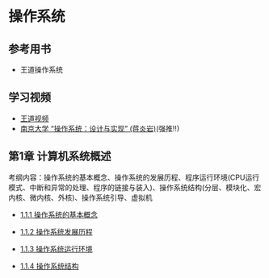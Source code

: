 # 操作系统

## 参考用书

-   王道操作系统

## 学习视频

-   [王道视频](https://www.bilibili.com/video/BV1YE411D7nH/?spm_id_from=333.999.0.0)
-   [南京大学 “操作系统：设计与实现” (蒋炎岩)](https://www.bilibili.com/video/BV1Xx4y1V7JZ/?spm_id_from=333.999.0.0)(强推!!)

## 第1章 计算机系统概述

考纲内容：操作系统的基本概念、操作系统的发展历程、程序运行环境(CPU运行模式、中断和异常的处理、程序的链接与装入)、操作系统结构(分层、模块化、宏内核、微内核、外核)、操作系统引导、虚拟机

-   [1.1.1 操作系统的基本概念](./chapter1_1.md)

-   [1.1.2 操作系统发展历程](./chapter1_2.md)

-   [1.1.3 操作系统运行环境](./chapter1_3.md)

-   [1.1.4 操作系统结构](./chapter1_4.md)







